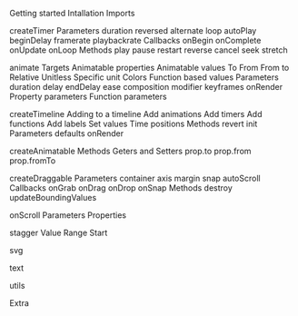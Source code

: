 Getting started
  Intallation
  Imports

createTimer
  Parameters
    duration
    reversed
    alternate
    loop
    autoPlay
    beginDelay
    framerate
    playbackrate
  Callbacks
    onBegin
    onComplete
    onUpdate
    onLoop
  Methods
    play
    pause
    restart
    reverse
    cancel
    seek
    stretch

animate
  Targets
  Animatable properties
  Animatable values
    To
    From
    From to
    Relative
    Unitless
    Specific unit
    Colors
    Function based values
  Parameters
    duration
    delay
    endDelay
    ease
    composition
    modifier
    keyframes
    onRender
    Property parameters
    Function parameters

createTimeline
  Adding to a timeline
    Add animations
    Add timers
    Add functions
    Add labels
    Set values
    Time positions
  Methods
    revert
    init
  Parameters
    defaults
    onRender

createAnimatable
  Methods
    Geters and Setters
    prop.to
    prop.from
    prop.fromTo

createDraggable
  Parameters
    container
    axis
    margin
    snap
    autoScroll
  Callbacks
    onGrab
    onDrag
    onDrop
    onSnap
  Methods
    destroy
    updateBoundingValues

onScroll
  Parameters
  Properties

stagger
  Value
  Range
  Start

svg

text

utils

Extra
